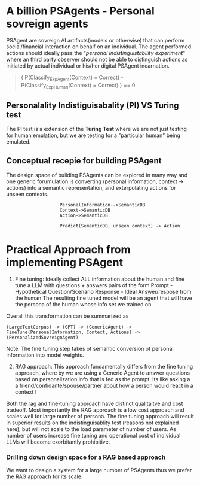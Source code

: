 # A billion PSAgents - Personal sovreign agents

 PSAgent are sovreign AI artifacts(models or otherwise) that can perform social/financial interaction on behalf on an individual. The agent performed actions should ideally pass the "*personal indistinguistability experiment*" where an third party observer should not be able to distinguish actions as initiated by actual individual or his/her digital PSAgent incarnation.

> { P(Classify<sub>ExpAgent</sub>(Context) = Correct)    -  P(Classify<sub>ExpHuman</sub>(Context) = Correct) } == 0



## Personalality Indistiguisabality (PI) VS Turing test

The PI test is a extension of the **Turing Test** where we are not just testing for human emulation, but we are testing for a "particular human" being emulated.




## Conceptual recepie for building PSAgent

The design space of building PSAgents can be explored in many way and one generic forumulation is converting (personal information, context -> actions) into a semantic representation, and exterpolating actions for unseen contexts.

```mermaid
                    PersonalInformation-->SemanticDB
                    Context->SemanticDB
                    Action->SemanticDB

                    Predict(SemanticDB, unseen context) -> Action
```

# Practical Approach from implementing PSAgent
1. Fine tuning:
   Ideally collect ALL information about the human and fine tune a LLM with questions + answers pairs of the form
   Prompt - Hypothetical Question/Scenario
   Response - Ideal Answer/respose from the human
   The resulting fine tuned model will be an agent that will have the persona of the human whose info set we trained on.

Overall this transformation can be summarized as

```mermaid
(LargeTextCorpus) -> (GPT) -> (GenericAgent) -> FineTune(PersonalInformation, Context, Actions) -> (PersonalizedSovreignAgent)
```
Note: The fine tuning step takes of semantic conversion of personal information into model weights.


2. RAG approach:
   This approach fundamentally differs from the fine tuning approach, where by we are using a Generic Agent to answer questions based on personalization info that is fed as the prompt. Its like asking a a friend/confidante/spouse/partner about how a person would react in a context !

Both the rag and fine-tuning approach have distinct qualitaitve and cost tradeoff. Most importantly the RAG approach is a low cost approach and scales well for large number of persona. The fine tuning approach will result in superior results on the indistinguisablity test (reasons not explained here), but will not scale to the load parameter of number of users. As number of users increase fine tuning and operational cost of individual LLMs will become exorbitantly prohibitive.


### Drilling down design space for a RAG based approach

We want to design a system for a large number of PSAgents thus we prefer the RAG approach for its scale.


